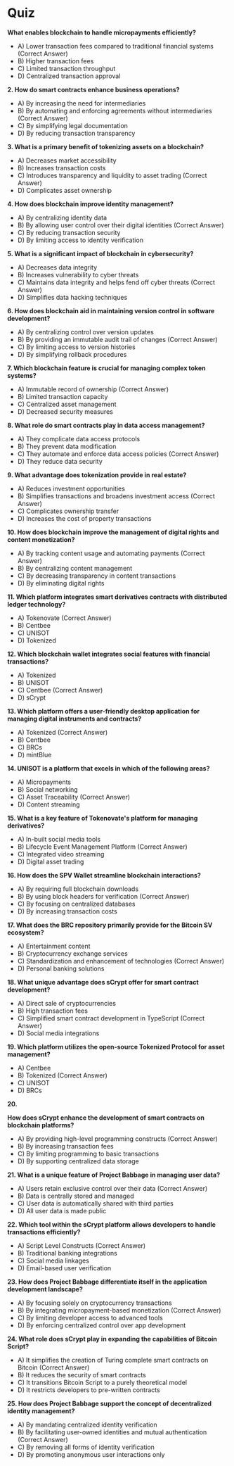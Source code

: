 # Quiz

**What enables blockchain to handle micropayments efficiently?**

* A) Lower transaction fees compared to traditional financial systems (Correct Answer)
* B) Higher transaction fees
* C) Limited transaction throughput
* D) Centralized transaction approval

**2. How do smart contracts enhance business operations?**

* A) By increasing the need for intermediaries
* B) By automating and enforcing agreements without intermediaries (Correct Answer)
* C) By simplifying legal documentation
* D) By reducing transaction transparency

**3. What is a primary benefit of tokenizing assets on a blockchain?**

* A) Decreases market accessibility
* B) Increases transaction costs
* C) Introduces transparency and liquidity to asset trading (Correct Answer)
* D) Complicates asset ownership

**4. How does blockchain improve identity management?**

* A) By centralizing identity data
* B) By allowing user control over their digital identities (Correct Answer)
* C) By reducing transaction security
* D) By limiting access to identity verification

**5. What is a significant impact of blockchain in cybersecurity?**

* A) Decreases data integrity
* B) Increases vulnerability to cyber threats
* C) Maintains data integrity and helps fend off cyber threats (Correct Answer)
* D) Simplifies data hacking techniques

**6. How does blockchain aid in maintaining version control in software development?**

* A) By centralizing control over version updates
* B) By providing an immutable audit trail of changes (Correct Answer)
* C) By limiting access to version histories
* D) By simplifying rollback procedures

**7. Which blockchain feature is crucial for managing complex token systems?**

* A) Immutable record of ownership (Correct Answer)
* B) Limited transaction capacity
* C) Centralized asset management
* D) Decreased security measures

**8. What role do smart contracts play in data access management?**

* A) They complicate data access protocols
* B) They prevent data modification
* C) They automate and enforce data access policies (Correct Answer)
* D) They reduce data security

**9. What advantage does tokenization provide in real estate?**

* A) Reduces investment opportunities
* B) Simplifies transactions and broadens investment access (Correct Answer)
* C) Complicates ownership transfer
* D) Increases the cost of property transactions

**10. How does blockchain improve the management of digital rights and content monetization?**

* A) By tracking content usage and automating payments (Correct Answer)
* B) By centralizing content management
* C) By decreasing transparency in content transactions
* D) By eliminating digital rights

**11. Which platform integrates smart derivatives contracts with distributed ledger technology?**

* A) Tokenovate (Correct Answer)
* B) Centbee
* C) UNISOT
* D) Tokenized

**12. Which blockchain wallet integrates social features with financial transactions?**

* A) Tokenized
* B) UNISOT
* C) Centbee (Correct Answer)
* D) sCrypt

**13. Which platform offers a user-friendly desktop application for managing digital instruments and contracts?**

* A) Tokenized (Correct Answer)
* B) Centbee
* C) BRCs
* D) mintBlue

**14. UNISOT is a platform that excels in which of the following areas?**

* A) Micropayments
* B) Social networking
* C) Asset Traceability (Correct Answer)
* D) Content streaming

**15. What is a key feature of Tokenovate's platform for managing derivatives?**

* A) In-built social media tools
* B) Lifecycle Event Management Platform (Correct Answer)
* C) Integrated video streaming
* D) Digital asset trading

**16. How does the SPV Wallet streamline blockchain interactions?**

* A) By requiring full blockchain downloads
* B) By using block headers for verification (Correct Answer)
* C) By focusing on centralized databases
* D) By increasing transaction costs

**17. What does the BRC repository primarily provide for the Bitcoin SV ecosystem?**

* A) Entertainment content
* B) Cryptocurrency exchange services
* C) Standardization and enhancement of technologies (Correct Answer)
* D) Personal banking solutions

**18. What unique advantage does sCrypt offer for smart contract development?**

* A) Direct sale of cryptocurrencies
* B) High transaction fees
* C) Simplified smart contract development in TypeScript (Correct Answer)
* D) Social media integrations

**19. Which platform utilizes the open-source Tokenized Protocol for asset management?**

* A) Centbee
* B) Tokenized (Correct Answer)
* C) UNISOT
* D) BRCs

**20.**&#x20;

**How does sCrypt enhance the development of smart contracts on blockchain platforms?**

* A) By providing high-level programming constructs (Correct Answer)
* B) By increasing transaction fees
* C) By limiting programming to basic transactions
* D) By supporting centralized data storage

**21. What is a unique feature of Project Babbage in managing user data?**

* A) Users retain exclusive control over their data (Correct Answer)
* B) Data is centrally stored and managed
* C) User data is automatically shared with third parties
* D) All user data is made public

**22. Which tool within the sCrypt platform allows developers to handle transactions efficiently?**

* A) Script Level Constructs (Correct Answer)
* B) Traditional banking integrations
* C) Social media linkages
* D) Email-based user verification

**23. How does Project Babbage differentiate itself in the application development landscape?**

* A) By focusing solely on cryptocurrency transactions
* B) By integrating micropayment-based monetization (Correct Answer)
* C) By limiting developer access to advanced tools
* D) By enforcing centralized control over app development

**24. What role does sCrypt play in expanding the capabilities of Bitcoin Script?**

* A) It simplifies the creation of Turing complete smart contracts on Bitcoin (Correct Answer)
* B) It reduces the security of smart contracts
* C) It transitions Bitcoin Script to a purely theoretical model
* D) It restricts developers to pre-written contracts

**25. How does Project Babbage support the concept of decentralized identity management?**

* A) By mandating centralized identity verification
* B) By facilitating user-owned identities and mutual authentication (Correct Answer)
* C) By removing all forms of identity verification
* D) By promoting anonymous user interactions only

